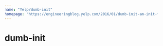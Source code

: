 ```yaml
---
name: "Yelp/dumb-init"
homepage: "https://engineeringblog.yelp.com/2016/01/dumb-init-an-init-for-docker.html"
---
```

# dumb-init

